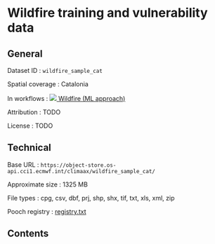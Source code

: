 # Wildfire training and vulnerability data


## General

Dataset ID
: `wildfire_sample_cat`

Spatial coverage
: Catalonia

In workflows
: [<img src="../../images/icon_s/fire.png" class="hazard-icon"> Wildfire (ML approach)](../../notebooks/workflows/FIRE/01_wildfire_ML/Risk_workflow_description_FIRE_ML)

Attribution
: TODO

License
: TODO


## Technical

Base URL
: `https://object-store.os-api.cci1.ecmwf.int/climaax/wildfire_sample_cat/`

Approximate size
: 1325 MB

File types
: cpg, csv, dbf, prj, shp, shx, tif, txt, xls, xml, zip

Pooch registry
: [registry.txt](https://object-store.os-api.cci1.ecmwf.int/climaax/wildfire_sample_cat/metadata/registry.txt)


## Contents

<div class="dataset-file-list" data-base-url="https://object-store.os-api.cci1.ecmwf.int/climaax/wildfire_sample_cat/"></div>
